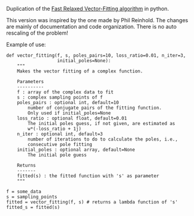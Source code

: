 Duplication of the [Fast Relaxed Vector-Fitting algorithm](http://www.sintef.no/Projectweb/VECTFIT/) in python.

This version was inspired by the one made by Phil Reinhold. The changes are mainly of documentation and code organization. There is no auto rescaling of the problem!

Example of use:
```
def vector_fitting(f, s, poles_pairs=10, loss_ratio=0.01, n_iter=3,
                   initial_poles=None):
    """
    Makes the vector fitting of a complex function.
    
    Parameters
    ----------
    f : array of the complex data to fit
    s : complex sampling points of f
    poles_pairs : optional int, default=10
        number of conjugate pairs of the fitting function.
        Only used if initial_poles=None
    loss_ratio : optional float, default=0.01
        The initial poles guess, if not given, are estimated as
        w*(-loss_ratio + 1j)
    n_iter : optional int, default=3
        number of iterations to do to calculate the poles, i.e.,
        consecutive pole fitting
    initial_poles : optional array, default=None
        The initial pole guess
    
    Returns
    -------
    fitted(s) : the fitted function with 's' as parameter
    """
	
f = some_data
s = sampling_points
fitted = vector_fitting(f, s) # returns a lambda function of 's'
fitted_s = fitted(s)    
```
